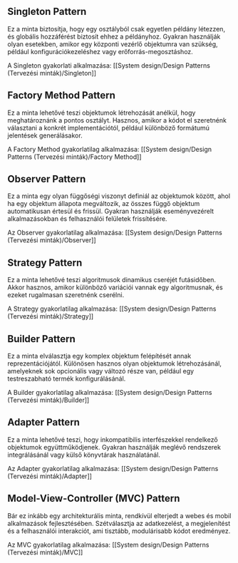 ## Singleton Pattern

Ez a minta biztosítja, hogy egy osztályból csak egyetlen példány létezzen, és globális hozzáférést biztosít ehhez a példányhoz. Gyakran használják olyan esetekben, amikor egy központi vezérlő objektumra van szükség, például konfigurációkezeléshez vagy erőforrás-megosztáshoz.

A Singleton gyakorlati alkalmazása: [[System design/Design Patterns (Tervezési minták)/Singleton]]

## Factory Method Pattern

Ez a minta lehetővé teszi objektumok létrehozását anélkül, hogy meghatároznánk a pontos osztályt. Hasznos, amikor a kódot el szeretnénk választani a konkrét implementációtól, például különböző formátumú jelentések generálásakor.

A Factory Method gyakorlatilag alkalmazása: [[System design/Design Patterns (Tervezési minták)/Factory Method]] 

## Observer Pattern

Ez a minta egy olyan függőségi viszonyt definiál az objektumok között, ahol ha egy objektum állapota megváltozik, az összes függő objektum automatikusan értesül és frissül. Gyakran használják eseményvezérelt alkalmazásokban és felhasználói felületek frissítésére.

Az Observer gyakorlatilag alkalmazása: [[System design/Design Patterns (Tervezési minták)/Observer]] 

## Strategy Pattern

Ez a minta lehetővé teszi algoritmusok dinamikus cseréjét futásidőben. Akkor hasznos, amikor különböző variációi vannak egy algoritmusnak, és ezeket rugalmasan szeretnénk cserélni.

A Strategy gyakorlatilag alkalmazása: [[System design/Design Patterns (Tervezési minták)/Strategy]] 

## Builder Pattern

Ez a minta elválasztja egy komplex objektum felépítését annak reprezentációjától. Különösen hasznos olyan objektumok létrehozásánál, amelyeknek sok opcionális vagy változó része van, például egy testreszabható termék konfigurálásánál.

A Builder gyakorlatilag alkalmazása: [[System design/Design Patterns (Tervezési minták)/Builder]] 

## Adapter Pattern

Ez a minta lehetővé teszi, hogy inkompatibilis interfészekkel rendelkező objektumok együttműködjenek. Gyakran használják meglévő rendszerek integrálásánál vagy külső könyvtárak használatánál.

Az Adapter gyakorlatilag alkalmazása: [[System design/Design Patterns (Tervezési minták)/Adapter]] 

## Model-View-Controller (MVC) Pattern

Bár ez inkább egy architekturális minta, rendkívül elterjedt a webes és mobil alkalmazások fejlesztésében. Szétválasztja az adatkezelést, a megjelenítést és a felhasználói interakciót, ami tisztább, modulárisabb kódot eredményez.

Az MVC gyakorlatilag alkalmazása: [[System design/Design Patterns (Tervezési minták)/MVC]] 